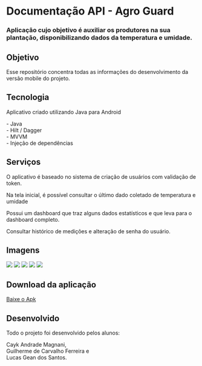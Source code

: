 # Documentação API - Agro Guard
### Aplicação cujo objetivo é auxiliar os produtores na sua plantação, disponibilizando dados da temperatura e umidade.

## Objetivo
<p> Esse repositório concentra todas as informações do desenvolvimento da versão mobile do projeto. </p>

## Tecnologia
<p>Aplicativo criado utilizando Java para Android</p>
 <p> - Java</br>
 - Hilt / Dagger</br>
 - MVVM</br>
- Injeção de dependências</p>

## Serviços
<p>O aplicativo é baseado no sistema de criação de usuários com validação de token.</p>
<p>Na tela inicial, é possível consultar o último dado coletado de temperatura e umidade</p>
<p>Possui um dashboard que traz alguns dados estatísticos  e que leva para o dashboard completo.</p>
<p>Consultar histórico de medições e alteração de senha do usuário.</p>

## Imagens
<img src="assets/image_login.jpeg"/>
<img src="assets/image_home.jpeg"/>
<img src="assets/image_historico.jpeg"/>
<img src="assets/image_dashboard.jpeg"/>
<img src="assets/image_user.jpeg"/>

## Download da aplicação
<a href="https://drive.google.com/file/d/1pYDVrEt-J64ywBC7zPIVk_wnCveZCD07/view?usp=drive_link">Baixe o Apk </a></br>

## Desenvolvido
<p>Todo o projeto foi desenvolvido pelos alunos: </br></p>
<p>Cayk Andrade Magnani,</br>Guilherme de Carvalho Ferreira e</br> Lucas Gean dos Santos.</p> 
